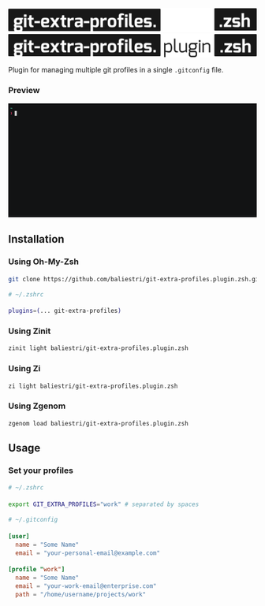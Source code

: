 <p align="center">
  <a href="#gh-dark-mode-only" target="_blank" rel="noopener noreferrer">
    <img src=".github/assets/night.svg" alt="git-extra-profiles.plugin.zsh">
  </a>

  <a href="#gh-light-mode-only" target="_blank" rel="noopener noreferrer">
    <img src=".github/assets/day.svg" alt="git-extra-profiles.plugin.zsh">
  </a>
</p>

Plugin for managing multiple git profiles in a single `.gitconfig` file.

### Preview

![](.github/assets/preview.gif)

## Installation

### Using Oh-My-Zsh

```bash
git clone https://github.com/baliestri/git-extra-profiles.plugin.zsh.git $ZSH_CUSTOM/plugins/git-extra-profiles.plugin.zsh
```

```bash
# ~/.zshrc

plugins=(... git-extra-profiles)
```

### Using Zinit

```bash
zinit light baliestri/git-extra-profiles.plugin.zsh
```

### Using Zi

```bash
zi light baliestri/git-extra-profiles.plugin.zsh
```

### Using Zgenom

```bash
zgenom load baliestri/git-extra-profiles.plugin.zsh
```

## Usage

### Set your profiles

```bash
# ~/.zshrc

export GIT_EXTRA_PROFILES="work" # separated by spaces
```

```toml
# ~/.gitconfig

[user]
  name = "Some Name"
  email = "your-personal-email@example.com"

[profile "work"]
  name = "Some Name"
  email = "your-work-email@enterprise.com"
  path = "/home/username/projects/work"
```
